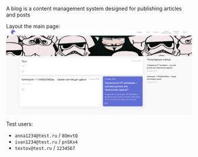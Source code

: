 A blog is a content management system designed for publishing articles and posts

Layout the main page:
![alt text](image.png)

Test users:

- `anna1234@test.ru` / `8OmvtQ`
- `ivan1234@test.ru` / `pnSKx4`
- `testov@test.ru` / `1234567`

